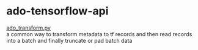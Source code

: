 ado-tensorflow-api
====
[ado_transform.py](https://github.com/adowu/ado-tensorflow-api/blob/master/ado_transform.py)<br>
a common way to transform metadata to tf records and then read records into a batch and finally truncate or pad batch data<br>
